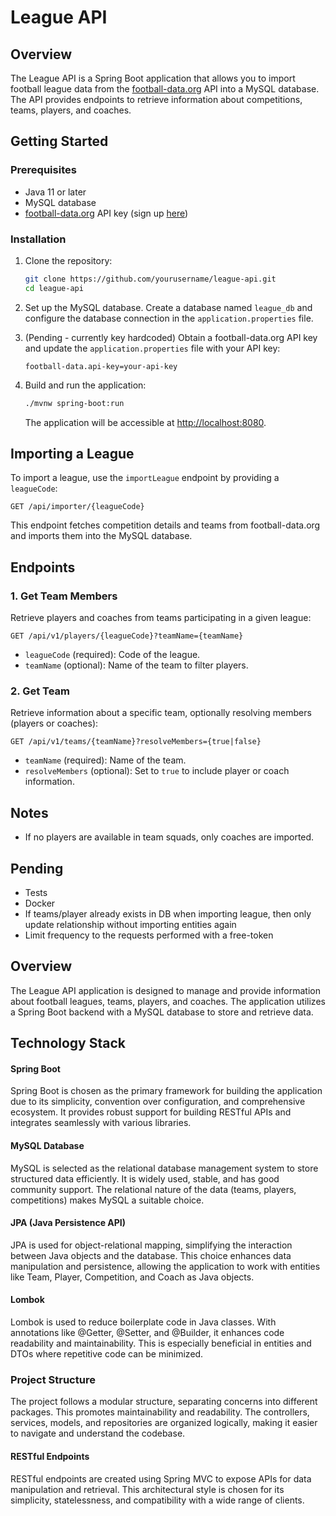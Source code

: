 # League API

## Overview

The League API is a Spring Boot application that allows you to import football league data from
the [football-data.org](http://www.football-data.org/) API into a MySQL database. The API provides endpoints to retrieve
information about competitions, teams, players, and coaches.

## Getting Started

### Prerequisites

- Java 11 or later
- MySQL database
- [football-data.org](http://www.football-data.org/) API key (sign up [here](http://www.football-data.org/documentation/api))

### Installation

1. Clone the repository:

   ```bash
   git clone https://github.com/yourusername/league-api.git
   cd league-api
   ```

2. Set up the MySQL database. Create a database named `league_db` and configure the database connection in
   the `application.properties` file.

3. (Pending - currently key hardcoded) Obtain a football-data.org API key and update the `application.properties` file with your
   API key:

   ```properties
   football-data.api-key=your-api-key
   ```

4. Build and run the application:

   ```bash
   ./mvnw spring-boot:run
   ```

   The application will be accessible at [http://localhost:8080](http://localhost:8080).

## Importing a League

To import a league, use the `importLeague` endpoint by providing a `leagueCode`:

```http
GET /api/importer/{leagueCode}
```

This endpoint fetches competition details and teams from football-data.org and imports them into the MySQL database.

## Endpoints

### 1. Get Team Members

Retrieve players and coaches from teams participating in a given league:

```http
GET /api/v1/players/{leagueCode}?teamName={teamName}
```

- `leagueCode` (required): Code of the league.
- `teamName` (optional): Name of the team to filter players.

### 2. Get Team

Retrieve information about a specific team, optionally resolving members (players or coaches):

```http
GET /api/v1/teams/{teamName}?resolveMembers={true|false}
```

- `teamName` (required): Name of the team.
- `resolveMembers` (optional): Set to `true` to include player or coach information.

## Notes

- If no players are available in team squads, only coaches are imported.

## Pending

- Tests
- Docker
- If teams/player already exists in DB when importing league, then only update relationship without importing entities again
- Limit frequency to the requests performed with a free-token

## Overview

The League API application is designed to manage and provide information about football leagues, teams, players, and coaches.
The application utilizes a Spring Boot backend with a MySQL database to store and retrieve data.

## Technology Stack

#### Spring Boot

Spring Boot is chosen as the primary framework for building the application due to its simplicity, convention over
configuration, and comprehensive ecosystem. It provides robust support for building RESTful APIs and integrates seamlessly with
various libraries.

#### MySQL Database

MySQL is selected as the relational database management system to store structured data efficiently. It is widely used, stable,
and has good community support. The relational nature of the data (teams, players, competitions) makes MySQL a suitable choice.

#### JPA (Java Persistence API)

JPA is used for object-relational mapping, simplifying the interaction between Java objects and the database. This choice
enhances data manipulation and persistence, allowing the application to work with entities like Team, Player, Competition, and
Coach as Java objects.

#### Lombok

Lombok is used to reduce boilerplate code in Java classes. With annotations like @Getter, @Setter, and @Builder, it enhances
code readability and maintainability. This is especially beneficial in entities and DTOs where repetitive code can be minimized.

### Project Structure

The project follows a modular structure, separating concerns into different packages. This promotes maintainability and
readability. The controllers, services, models, and repositories are organized logically, making it easier to navigate and
understand the codebase.

#### RESTful Endpoints

RESTful endpoints are created using Spring MVC to expose APIs for data manipulation and retrieval. This architectural style is
chosen for its simplicity, statelessness, and compatibility with a wide range of clients.




